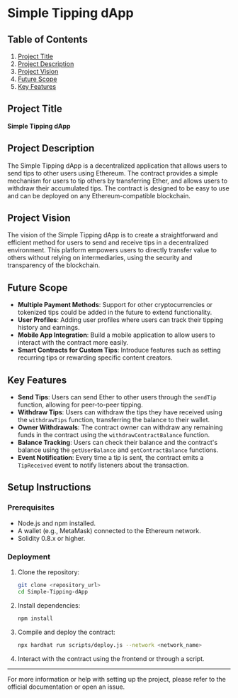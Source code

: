 # Simple Tipping dApp

## Table of Contents
1. [Project Title](#project-title)
2. [Project Description](#project-description)
3. [Project Vision](#project-vision)
4. [Future Scope](#future-scope)
5. [Key Features](#key-features)

## Project Title
**Simple Tipping dApp**

## Project Description
The Simple Tipping dApp is a decentralized application that allows users to send tips to other users using Ethereum. The contract provides a simple mechanism for users to tip others by transferring Ether, and allows users to withdraw their accumulated tips. The contract is designed to be easy to use and can be deployed on any Ethereum-compatible blockchain.

## Project Vision
The vision of the Simple Tipping dApp is to create a straightforward and efficient method for users to send and receive tips in a decentralized environment. This platform empowers users to directly transfer value to others without relying on intermediaries, using the security and transparency of the blockchain.

## Future Scope
- **Multiple Payment Methods**: Support for other cryptocurrencies or tokenized tips could be added in the future to extend functionality.
- **User Profiles**: Adding user profiles where users can track their tipping history and earnings.
- **Mobile App Integration**: Build a mobile application to allow users to interact with the contract more easily.
- **Smart Contracts for Custom Tips**: Introduce features such as setting recurring tips or rewarding specific content creators.

## Key Features
- **Send Tips**: Users can send Ether to other users through the `sendTip` function, allowing for peer-to-peer tipping.
- **Withdraw Tips**: Users can withdraw the tips they have received using the `withdrawTips` function, transferring the balance to their wallet.
- **Owner Withdrawals**: The contract owner can withdraw any remaining funds in the contract using the `withdrawContractBalance` function.
- **Balance Tracking**: Users can check their balance and the contract's balance using the `getUserBalance` and `getContractBalance` functions.
- **Event Notification**: Every time a tip is sent, the contract emits a `TipReceived` event to notify listeners about the transaction.

## Setup Instructions

### Prerequisites
- Node.js and npm installed.
- A wallet (e.g., MetaMask) connected to the Ethereum network.
- Solidity 0.8.x or higher.

### Deployment

1. Clone the repository:
    ```bash
    git clone <repository_url>
    cd Simple-Tipping-dApp
    ```

2. Install dependencies:
    ```bash
    npm install
    ```

3. Compile and deploy the contract:
    ```bash
    npx hardhat run scripts/deploy.js --network <network_name>
    ```

4. Interact with the contract using the frontend or through a script.

---

For more information or help with setting up the project, please refer to the official documentation or open an issue.
